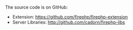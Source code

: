 The source code is on GitHub:

  * Extension: https://github.com/firephp/firephp-extension
  * Server Libraries: http://github.com/cadorn/firephp-libs